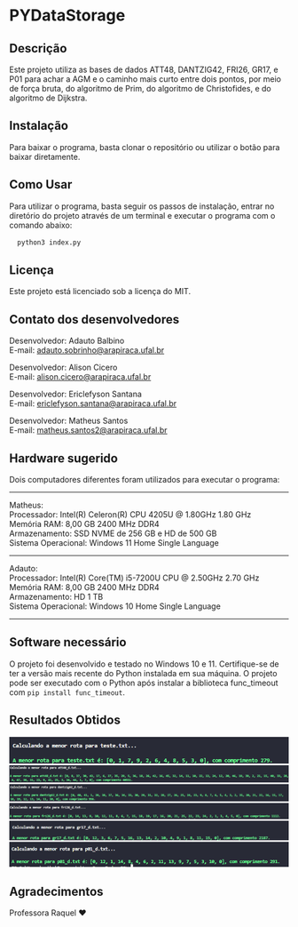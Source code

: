 # PYDataStorage

## Descrição

Este projeto utiliza as bases de dados ATT48, DANTZIG42, FRI26, GR17, e P01 para achar a AGM e o caminho mais curto entre dois pontos, por meio de força bruta, do algoritmo de Prim, do algoritmo de Christofides, e do algoritmo de Dijkstra. 

## Instalação

Para baixar o programa, basta clonar o repositório ou utilizar o botão para baixar diretamente.

## Como Usar

Para utilizar o programa, basta seguir os passos de instalação, entrar no diretório do projeto através de um terminal e executar o programa com o comando abaixo:
```bash
  python3 index.py
```

## Licença

Este projeto está licenciado sob a licença do MIT.

## Contato dos desenvolvedores

Desenvolvedor: Adauto Balbino  
E-mail: adauto.sobrinho@arapiraca.ufal.br  

Desenvolvedor: Alison Cicero  
E-mail: alison.cicero@arapiraca.ufal.br 

Desenvolvedor: Ericlefyson Santana  
E-mail: ericlefyson.santana@arapiraca.ufal.br  

Desenvolvedor: Matheus Santos  
E-mail: matheus.santos2@arapiraca.ufal.br  

## Hardware sugerido

Dois computadores diferentes foram utilizados para executar o programa:
***
Matheus:  
Processador: Intel(R) Celeron(R) CPU 4205U @ 1.80GHz   1.80 GHz  
Memória RAM: 8,00 GB 2400 MHz DDR4  
Armazenamento: SSD NVME de 256 GB  e HD  de 500 GB  
Sistema Operacional: Windows 11 Home Single Language  
***
Adauto:  
Processador: Intel(R) Core(TM) i5-7200U CPU @ 2.50GHz   2.70 GHz  
Memória RAM: 8,00 GB 2400 MHz DDR4  
Armazenamento: HD 1 TB  
Sistema Operacional: Windows 10 Home Single Language  
***
## Software necessário

O projeto foi desenvolvido e testado no Windows 10 e 11. Certifique-se de ter a versão mais recente do Python instalada em sua máquina. O projeto pode ser executado com o Python após instalar a biblioteca func_timeout com `pip install func_timeout`.

## Resultados Obtidos

<img src="/assets/img/1.png">
<img src="/assets/img/2.png">
<img src="/assets/img/3.png">
<img src="/assets/img/4.png">
<img src="/assets/img/5.png">
<img src="/assets/img/6.png">

## Agradecimentos

Professora Raquel ❤️
